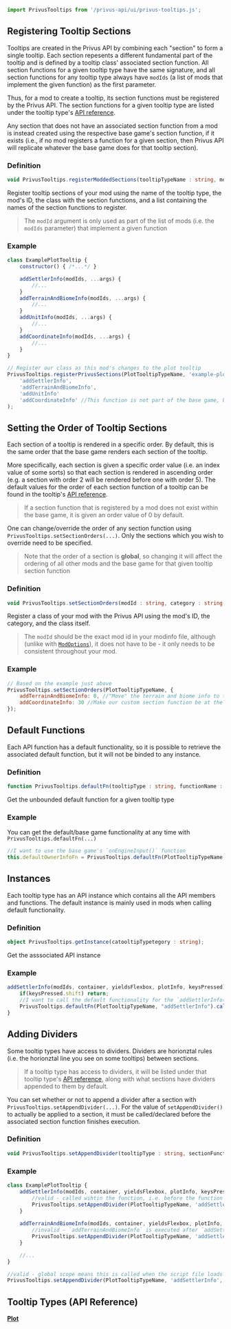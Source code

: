 ```js
import PrivusTooltips from '/privus-api/ui/privus-tooltips.js';
```

## Registering Tooltip Sections
Tooltips are created in the Privus API by combining each "section" to form a single tooltip. Each section repesents a different fundamental part of the tooltip and is defined by a tooltip class' associated section function. All section functions for a given tooltip type have the same signature, and all section functions for any tooltip type always have `modIds` (a list of mods that implement the given function) as the first parameter.

Thus, for a mod to create a tooltip, its section functions must be registered by the Privus API. The section functions for a given tooltip type are listed under the tooltip type's [API reference](#tooltip-types-api-reference). 

Any section that does not have an associated section function from a mod is instead created using the respective base game's section function, if it exists (i.e., if no mod registers a function for a given section, then Privus API will replicate whatever the base game does for that tooltip section).

### Definition
```ts
void PrivusTooltips.registerModdedSections(tooltipTypeName : string, modId : string, modClass : object, ...sectionFunctionNames : string[]);
```
Register tooltip sections of your mod using the name of the tooltip type, the mod's ID, the class with the section functions, and a list containing the names of the section functions to register.

> The `modId` argument is only used as part of the list of mods (i.e. the `modIds` parameter) that implement a given function

### Example
```js
class ExamplePlotTooltip {
    constructor() { /*...*/ }

    addSettlerInfo(modIds, ...args) {
        //...
    }
    addTerrainAndBiomeInfo(modIds, ...args) {
        //...
    }
    addUnitInfo(modIds, ...args) {
        //...
    }
    addCoordinateInfo(modIds, ...args) {
        //...
    }
}

// Register our class as this mod's changes to the plot tooltip
PrivusTooltips.registerPrivusSections(PlotTooltipTypeName, 'example-plot-tooltip', ExamplePlotTooltip,
    'addSettlerInfo',
    'addTerrainAndBiomeInfo',
    'addUnitInfo'
    'addCoordinateInfo' //This function is not part of the base game, but I can still add it.
);
```


## Setting the Order of Tooltip Sections
Each section of a tooltip is rendered in a specific order. By default, this is the same order that the base game renders each section of the tooltip. 

More specifically, each section is given a specific order value (i.e. an index value of some sorts) so that each section is rendered in ascending order (e.g. a section with order 2 will be rendered before one with order 5). The default values for the order of each section function of a tooltip can be found in the tooltip's [API reference](#tooltip-types-api-reference).

> If a section function that is registered by a mod does not exist within the base game, it is given an order value of 0 by default.

One can change/override the order of any section function using `PrivusTooltips.setSectionOrders(...)`. Only the sections which you wish to override need to be specified. 

> Note that the order of a section is **global**, so changing it will affect the ordering of all other mods and the base game for that given tooltip section function

### Definition
```ts
void PrivusTooltips.setSectionOrders(modId : string, category : string, componentClass : object);
```
Register a class of your mod with the Privus API using the mod's ID, the category, and the class itself.

> The `modId` should be the exact mod id in your modinfo file, although (unlike with [`ModOptions`](Global#mod-options)), it does not have to be - it only needs to be consistent throughout your mod.

### Example
```js
// Based on the example just above
PrivusTooltips.setSectionOrders(PlotTooltipTypeName, {
    addTerrainAndBiomeInfo: 0, //"Move" the terrain and biome info to the top of the tooltip
    addCoordinateInfo: 30 //Make our custom section function be at the end of the tooltip
});
```


## Default Functions
Each API function has a default functionality, so it is possible to retrieve the associated default function, but it will not be binded to any instance.

### Definition
```ts
function PrivusTooltips.defaultFn(tooltipType : string, functionName : string);
```
Get the unbounded default function for a given tooltip type

### Example
You can get the default/base game functionality at any time with `PrivusTooltips.defaultFn(...)`
```js
//I want to use the base game's `onEngineInput()` function
this.defaultOwnerInfoFn = PrivusTooltips.defaultFn(PlotTooltipTypeName, "addOwnerInfo");
```


## Instances
Each tooltip type has an API instance which contains all the API members and functions. The default instance is mainly used in mods when calling default functionality.

### Definition
```ts
object PrivusTooltips.getInstance(catooltipTypetegory : string);
```
Get the asssociated API instance

### Example
```js
addSettlerInfo(modIds, container, yieldsFlexbox, plotInfo, keysPressed) {
    if(keysPressed.shift) return;
    //I want to call the default functionality for the `addSettlerInfo(...)` function
    PrivusTooltips.defaultFn(PlotTooltipTypeName, "addSettlerInfo").call(PrivusTooltips.getInstance(PlotTooltipTypeName), modIds, container, yieldsFlexbox, plotInfo, keysPressed);
}
```


## Adding Dividers
Some tooltip types have access to dividers. Dividers are horionztal rules (i.e. the horionztal line you see on some tooltips) between sections. 

> If a tooltip type has access to dividers, it will be listed under that tooltip type's [API reference](#tooltip-types-api-reference), along with what sections have dividers appended to them by default.

You can set whether or not to append a divider after a section with `PrivusTooltips.setAppendDivider(...)`. For the value of `setAppendDivider()` to actually be applied to a section, it must be called/declared before the associated section function finishes execution.

### Definition
```ts
void PrivusTooltips.setAppendDivider(tooltipType : string, sectionFunctionName : string, value : boolean? = true)
```

### Example
```js
class ExamplePlotTooltip {
    addSettlerInfo(modIds, container, yieldsFlexbox, plotInfo, keysPressed) {
        //valid - called wihtin the function, i.e. before the function is finished executing
        PrivusTooltips.setAppendDivider(PlotTooltipTypeName, 'addSettlerInfo', keysPressed.shift);
    }
    
    addTerrainAndBiomeInfo(modIds, container, yieldsFlexbox, plotInfo, keysPressed) {
        //invalid - `addTerrainAndBiomeInfo` is executed after `addSettlerInfo`, so this is called too late and thus has no effect
        PrivusTooltips.setAppendDivider(PlotTooltipTypeName, 'addSettlerInfo', false);
    }

    //...
}

//valid - global scope means this is called when the script file loads
PrivusTooltips.setAppendDivider(PlotTooltipTypeName, 'addSettlerInfo', false);
```

## Tooltip Types (API Reference)
[**Plot**](Plot-Tooltip) <br/>